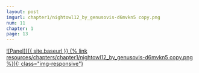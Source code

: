 ```yaml
---
layout: post
imgurl: chapter1/nightowl12_by_genusovis-d6mvkn5 copy.png
num: 11
chapter: 1
page: 13
---
```


[![Panel]({{ site.baseurl }} {% link resources/chapters/chapter1/nightowl12_by_genusovis-d6mvkn5 copy.png %}){: class="img-responsive"}]({{page.previous.url}}#panel)